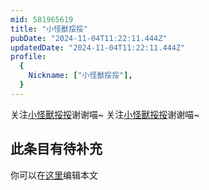 ```yaml
---
mid: 581965619
title: "小怪獸挼挼"
pubDate: "2024-11-04T11:22:11.444Z"
updatedDate: "2024-11-04T11:22:11.444Z"
profile:
  {
    Nickname: ["小怪獸挼挼"],
  }
---
```


关注[小怪獸挼挼](https://space.bilibili.com/581965619)谢谢喵~ 关注[小怪獸挼挼](https://space.bilibili.com/581965619)谢谢喵~

## 此条目有待补充
你可以在[这里](https://github.com/Yuhanawa/VTuber.ICU/edit/master/src/content/v/小怪獸挼挼/index.md)编辑本文
